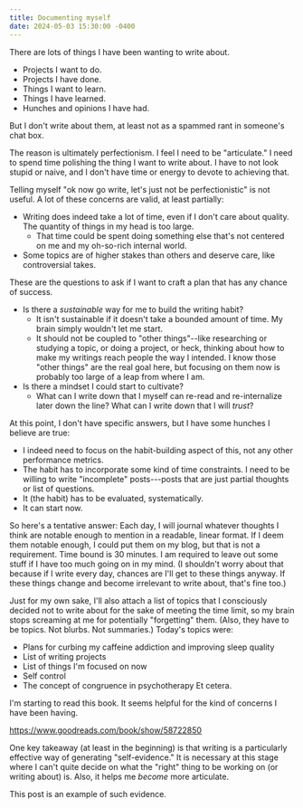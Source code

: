 ```yaml
---
title: Documenting myself
date: 2024-05-03 15:30:00 -0400
---
```


There are lots of things I have been wanting to write about.
- Projects I want to do.
- Projects I have done.
- Things I want to learn.
- Things I have learned.
- Hunches and opinions I have had.

But I don't write about them, at least not as a spammed rant in someone's chat box.

The reason is ultimately perfectionism. I feel I need to be "articulate." I need to spend time polishing the thing I want to write about. I have to not look stupid or naive, and I don't have time or energy to devote to achieving that.

Telling myself "ok now go write, let's just not be perfectionistic" is not useful. A lot of these concerns are valid, at least partially:
- Writing does indeed take a lot of time, even if I don't care about quality. The quantity of things in my head is too large.
	- That time could be spent doing something else that's not centered on me and my oh-so-rich internal world.
- Some topics are of higher stakes than others and deserve care, like controversial takes.

These are the questions to ask if I want to craft a plan that has any chance of success.
- Is there a *sustainable* way for me to build the writing habit?
	- It isn't sustainable if it doesn't take a bounded amount of time. My brain simply wouldn't let me start.
	- It should not be coupled to "other things"--like researching or studying a topic, or doing a project, or heck, thinking about how to make my writings reach people the way I intended. I know those "other things" are the real goal here, but focusing on them now is probably too large of a leap from where I am.
- Is there a mindset I could start to cultivate?
	- What can I write down that I myself can re-read and re-internalize later down the line? What can I write down that I will _trust_?

At this point, I don't have specific answers, but I have some hunches I believe are true:
- I indeed need to focus on the habit-building aspect of this, not any other performance metrics.
- The habit has to incorporate some kind of time constraints. I need to be willing to write "incomplete" posts---posts that are just partial thoughts or list of questions.
- It (the habit) has to be evaluated, systematically.
- It can start now.

So here's a tentative answer: Each day, I will journal whatever thoughts I think are notable enough to mention in a readable, linear format. If I deem them notable enough, I could put them on my blog, but that is not a requirement. Time bound is 30 minutes. I am required to leave out some stuff if I have too much going on in my mind. (I shouldn't worry about that because if I write every day, chances are I'll get to these things anyway. If these things change and become irrelevant to write about, that's fine too.)

Just for my own sake, I'll also attach a list of topics that I consciously decided not to write about for the sake of meeting the time limit, so my brain stops screaming at me for potentially "forgetting" them. (Also, they have to be topics. Not blurbs. Not summaries.) Today's topics were:
- Plans for curbing my caffeine addiction and improving sleep quality
- List of writing projects
- List of things I'm focused on now
- Self control
- The concept of congruence in psychotherapy
Et cetera.

I'm starting to read this book. It seems helpful for the kind of concerns I have been having.

<https://www.goodreads.com/book/show/58722850>

One key takeaway (at least in the beginning) is that writing is a particularly effective way of generating "self-evidence." It is necessary at this stage where I can't quite decide on what the "right" thing to be working on (or writing about) is. Also, it helps me _become_ more articulate.

This post is an example of such evidence.
